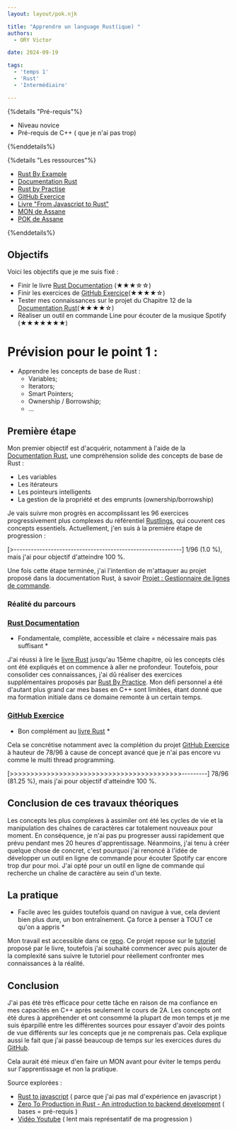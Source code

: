```yaml
---
layout: layout/pok.njk

title: "Apprendre un language Rust(ique) "
authors:
  - ORY Victor

date: 2024-09-19

tags:
  - 'temps 1'
  - 'Rust'
  - 'Intermédiaire'

---
```


{%details "Pré-requis"%}

- Niveau novice
- Pré-requis de C++ ( que je n'ai pas trop)

{%enddetails%}



{%details "Les ressources"%}

- [Rust By Example](https://doc.rust-lang.org/rust-by-example/)
- [Documentation Rust](https://doc.rust-lang.org/stable/book/title-page.html)
- [Rust by Practise](https://practice.rs/why-exercise.html)
- [GitHub Exercice](https://github.com/rust-lang/rustlings)
- [Livre "From Javascript to Rust"](https://github.com/wasmflow/node-to-rust/raw/HEAD/from-javascript-to-rust.pdf)
- [MON de Assane](../../../Diouf-Asssane/mon/Rust/)
- [POK de Assane](../../../Diouf-Asssane/pok/temps-1/)

{%enddetails%}

## Objectifs

Voici les objectifs que je me suis fixé :

- Finir le livre [Rust Documentation](https://doc.rust-lang.org/stable/book/title-page.html) (★★★☆☆)
- Finir les exercices de [GitHub Exercice](https://github.com/rust-lang/rustlings)(★★★★☆)
- Tester mes connaissances sur le projet du Chapitre 12 de la [Documentation Rust](https://doc.rust-lang.org/stable/book/title-page.html)(★★★★☆)
- Réaliser un outil en commande Line pour écouter de la musique Spotify (★★★★★★★)

# Prévision pour le point 1 : 

- Apprendre les concepts de base de Rust :
  - Variables;
  - Iterators;
  - Smart Pointers;
  - Ownership / Borrowship;
  - ...

## Première étape

Mon premier objectif est d'acquérir, notamment à l'aide de la [Documentation Rust](https://doc.rust-lang.org/stable/book/title-page.html), une compréhension solide des concepts de base de Rust :

- Les variables
- Les itérateurs
- Les pointeurs intelligents
- La gestion de la propriété et des emprunts (ownership/borrowship)

Je vais suivre mon progrès en accomplissant les 96 exercices progressivement plus complexes du référentiel [Rustlings](https://github.com/rust-lang/rustlings), qui couvrent ces concepts essentiels. Actuellement, j'en suis à la première étape de progression : 

[>-----------------------------------------------------------] 1/96 (1.0 %), mais j'ai pour objectif d'atteindre 100 %.

Une fois cette étape terminée, j'ai l'intention de m'attaquer au projet proposé dans la documentation Rust, à savoir [Projet : Gestionnaire de lignes de commande](https://doc.rust-lang.org/book/ch12-00-an-io-project.html).

### Réalité du parcours

### [Rust Documentation](https://doc.rust-lang.org/stable/book/title-page.html) 

* Fondamentale, complète, accessible et claire =  nécessaire mais pas suffisant *

J'ai réussi à lire le [livre Rust](https://doc.rust-lang.org/stable/book/title-page.html) jusqu'au 15ème chapitre, où les concepts clés ont été expliqués et on commence à aller ne profondeur. Toutefois, pour consolider ces connaissances, j'ai dû réaliser des exercices supplémentaires proposés par [Rust By Practice](https://practice.rs/why-exercise.html). Mon défi personnel a été d'autant plus grand car mes bases en C++ sont limitées, étant donné que ma formation initiale dans ce domaine remonte à un certain temps.

### [GitHub Exercice](https://github.com/rust-lang/rustlings)

* Bon complément au [livre Rust](https://doc.rust-lang.org/stable/book/title-page.html) *

Cela se concrétise notamment avec la complétion du projet [GitHub Exercice](https://github.com/rust-lang/rustlings) à hauteur de 78/96 à cause de concept avancé que je n'ai pas encore vu comme le multi thread programming.

[>>>>>>>>>>>>>>>>>>>>>>>>>>>>>>>>>>>>>>>>>>---------] 78/96 (81.25 %), mais j'ai pour objectif d'atteindre 100 %.

## Conclusion de ces travaux théoriques

Les concepts les plus complexes à assimiler ont été les cycles de vie et la manipulation des chaînes de caractères car totalement nouveaux pour moment. En conséquence, je n'ai pas pu progresser aussi rapidement que prévu pendant mes 20 heures d'apprentissage. Néanmoins, j'ai tenu à créer quelque chose de concret, c'est pourquoi j'ai renoncé à l'idée de développer un outil en ligne de commande pour écouter Spotify car encore trop dur pour moi. J'ai opté pour un outil en ligne de commande qui recherche un chaîne de caractère au sein d'un texte.

## La pratique

* Facile avec les guides toutefois quand on navigue à vue, cela devient bien plus dure, un bon entraînement. Ça force à penser à TOUT ce qu'on a appris *

Mon travail est accessible dans ce [repo](https://github.com/Hagarde/CmdLineProject).
Ce projet repose sur le [tutoriel](https://doc.rust-lang.org/book/ch12-00-an-io-project.html) proposé par le livre, toutefois j'ai souhaité commencer avec puis ajouter de la complexité sans suivre le tutoriel pour réellement confronter mes connaissances à la réalité.

## Conclusion

J'ai pas été très efficace pour cette tâche en raison de ma confiance en mes capacités en C++ après seulement le cours de 2A. Les concepts ont été dures à appréhender et ont consommé la plupart de mon temps et je me suis éparpillé entre les différentes sources pour essayer d'avoir des points de vue différents sur les concepts que je ne comprenais pas. Cela explique aussi le fait que j'ai passé beaucoup de temps sur les exercices dures du [GitHub](https://github.com/rust-lang/rustlings).

Cela aurait été mieux d'en faire un MON avant pour éviter le temps perdu sur l'apprentissage et non la pratique.

Source explorées :
- [Rust to javascript](https://annas-archive.org/md5/77a5209a50709593652c64d097088439) ( parce que j'ai pas mal d'expérience en javascript )
- [Zero To Production in Rust - An introduction to backend development](https://annas-archive.org/md5/819c53acaf3bff8c145179d26aa8cd0a) ( bases = pré-requis )
- [Vidéo Youtube](https://www.youtube.com/watch?v=BpPEoZW5IiY) ( lent mais représentatif de ma progression )
